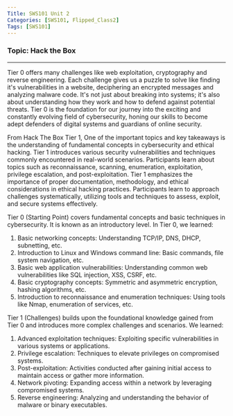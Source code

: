 ```yaml
---
Title: SWS101 Unit 2 
Categories: [SWS101, Flipped_Class2]
Tags: [SWS101]
---
```


### Topic: Hack the Box
----

Tier 0 offers many challenges like web exploitation, cryptography and reverse engineering. Each challenge gives us a puzzle to solve like finding it's vulnerabilities in a website, deciphering an encrypted messages and analyzing malware code. It's not just about breaking into systems; it's also about understanding how they work and how to defend against potential threats. Tier 0 is the foundation for our journey into the exciting and constantly evolving field of cybersecurity, honing our skills to become adept defenders of digital systems and guardians of online security.

From Hack The Box Tier 1, One of the important topics and key takeaways is the understanding of fundamental concepts in cybersecurity and ethical hacking. Tier 1 introduces various security vulnerabilities and techniques commonly encountered in real-world scenarios. Participants learn about topics such as reconnaissance, scanning, enumeration, exploitation, privilege escalation, and post-exploitation. Tier 1 emphasizes the importance of proper documentation, methodology, and ethical considerations in ethical hacking practices. Participants learn to approach challenges systematically, utilizing tools and techniques to assess, exploit, and secure systems effectively. 

Tier 0 (Starting Point) covers fundamental concepts and basic techniques in cybersecurity. It is  known as an introductory level. In Tier 0, we learned:

1. Basic networking concepts: Understanding TCP/IP, DNS, DHCP, subnetting, etc.
2. Introduction to Linux and Windows command line: Basic commands, file system navigation, etc.
3. Basic web application vulnerabilities: Understanding common web vulnerabilities like SQL injection, XSS, CSRF, etc.
4. Basic cryptography concepts: Symmetric and asymmetric encryption, hashing algorithms, etc.
5. Introduction to reconnaissance and enumeration techniques: Using tools like Nmap, enumeration of services, etc.

Tier 1 (Challenges) builds upon the foundational knowledge gained from Tier 0 and introduces more complex challenges and scenarios. We learned:

1. Advanced exploitation techniques: Exploiting specific vulnerabilities in various systems or applications.
2. Privilege escalation: Techniques to elevate privileges on compromised systems.
3. Post-exploitation: Activities conducted after gaining initial access to maintain access or gather more information.
4. Network pivoting: Expanding access within a network by leveraging compromised systems.
5. Reverse engineering: Analyzing and understanding the behavior of malware or binary executables.
